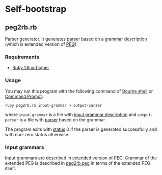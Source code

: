 Self-bootstrap
==============

<a id="peg2rb.rb"/> peg2rb.rb
-----------------------------

Parser generator. It generates [parser](#output-parser) based on a [grammar description](#input-grammar) (which is extended version of [PEG](http://en.wikipedia.org/wiki/Parsing_expression_grammar)).

### Requirements ###

* [Ruby 1.9 or higher](http://ruby-lang.org)

### Usage ###

You may run this program with the following command of [Bourne shell](http://en.wikipedia.org/wiki/Bourne_shell) or [Command Prompt](http://en.wikipedia.org/wiki/CMD.EXE_%28Windows%29):

    ruby peg2rb.rb input-grammar > output-parser

where `input-grammar` is a file with [input grammar description](#input-grammar) and `output-parser` is a file with [parser](#output-parser) based on the grammar.

The program exits with [status](http://en.wikipedia.org/wiki/Exit_status) 0 if the parser is generated successfully and with non-zero status otherwise.

### <a id="input-grammar"/> Input grammars ###

Input grammars are described in extended version of [PEG](http://en.wikipedia.org/wiki/Parsing_expression_grammar). Grammar of the extended PEG is described in [peg2rb.peg](#peg2rb.peg) in terms of the extended PEG itself.